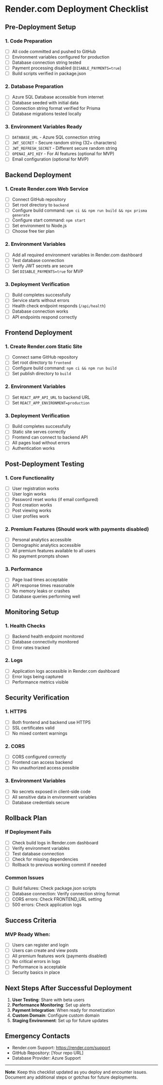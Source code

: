 # Render.com Deployment Checklist

## Pre-Deployment Setup

### 1. Code Preparation
- [ ] All code committed and pushed to GitHub
- [ ] Environment variables configured for production
- [ ] Database connection string tested
- [ ] Payment processing disabled (`DISABLE_PAYMENTS=true`)
- [ ] Build scripts verified in package.json

### 2. Database Preparation
- [ ] Azure SQL Database accessible from internet
- [ ] Database seeded with initial data
- [ ] Connection string format verified for Prisma
- [ ] Database migrations tested locally

### 3. Environment Variables Ready
- [ ] `DATABASE_URL` - Azure SQL connection string
- [ ] `JWT_SECRET` - Secure random string (32+ characters)
- [ ] `JWT_REFRESH_SECRET` - Different secure random string
- [ ] `OPENAI_API_KEY` - For AI features (optional for MVP)
- [ ] Email configuration (optional for MVP)

## Backend Deployment

### 1. Create Render.com Web Service
- [ ] Connect GitHub repository
- [ ] Set root directory to `backend`
- [ ] Configure build command: `npm ci && npm run build && npx prisma generate`
- [ ] Configure start command: `npm start`
- [ ] Set environment to Node.js
- [ ] Choose free tier plan

### 2. Environment Variables
- [ ] Add all required environment variables in Render.com dashboard
- [ ] Test database connection
- [ ] Verify JWT secrets are secure
- [ ] Set `DISABLE_PAYMENTS=true` for MVP

### 3. Deployment Verification
- [ ] Build completes successfully
- [ ] Service starts without errors
- [ ] Health check endpoint responds (`/api/health`)
- [ ] Database connection works
- [ ] API endpoints respond correctly

## Frontend Deployment

### 1. Create Render.com Static Site
- [ ] Connect same GitHub repository
- [ ] Set root directory to `frontend`
- [ ] Configure build command: `npm ci && npm run build`
- [ ] Set publish directory to `build`

### 2. Environment Variables
- [ ] Set `REACT_APP_API_URL` to backend URL
- [ ] Set `REACT_APP_ENVIRONMENT=production`

### 3. Deployment Verification
- [ ] Build completes successfully
- [ ] Static site serves correctly
- [ ] Frontend can connect to backend API
- [ ] All pages load without errors
- [ ] Authentication works

## Post-Deployment Testing

### 1. Core Functionality
- [ ] User registration works
- [ ] User login works
- [ ] Password reset works (if email configured)
- [ ] Post creation works
- [ ] Post viewing works
- [ ] User profiles work

### 2. Premium Features (Should work with payments disabled)
- [ ] Personal analytics accessible
- [ ] Demographic analytics accessible
- [ ] All premium features available to all users
- [ ] No payment prompts shown

### 3. Performance
- [ ] Page load times acceptable
- [ ] API response times reasonable
- [ ] No memory leaks or crashes
- [ ] Database queries performing well

## Monitoring Setup

### 1. Health Checks
- [ ] Backend health endpoint monitored
- [ ] Database connectivity monitored
- [ ] Error rates tracked

### 2. Logs
- [ ] Application logs accessible in Render.com dashboard
- [ ] Error logs being captured
- [ ] Performance metrics visible

## Security Verification

### 1. HTTPS
- [ ] Both frontend and backend use HTTPS
- [ ] SSL certificates valid
- [ ] No mixed content warnings

### 2. CORS
- [ ] CORS configured correctly
- [ ] Frontend can access backend
- [ ] No unauthorized access possible

### 3. Environment Variables
- [ ] No secrets exposed in client-side code
- [ ] All sensitive data in environment variables
- [ ] Database credentials secure

## Rollback Plan

### If Deployment Fails
- [ ] Check build logs in Render.com dashboard
- [ ] Verify environment variables
- [ ] Test database connection
- [ ] Check for missing dependencies
- [ ] Rollback to previous working commit if needed

### Common Issues
- [ ] Build failures: Check package.json scripts
- [ ] Database connection: Verify connection string format
- [ ] CORS errors: Check FRONTEND_URL setting
- [ ] 500 errors: Check application logs

## Success Criteria

### MVP Ready When:
- [ ] Users can register and login
- [ ] Users can create and view posts
- [ ] All premium features work (payments disabled)
- [ ] No critical errors in logs
- [ ] Performance is acceptable
- [ ] Security basics in place

## Next Steps After Successful Deployment

1. **User Testing**: Share with beta users
2. **Performance Monitoring**: Set up alerts
3. **Payment Integration**: When ready for monetization
4. **Custom Domain**: Configure custom domain
5. **Staging Environment**: Set up for future updates

## Emergency Contacts

- Render.com Support: https://render.com/support
- GitHub Repository: [Your repo URL]
- Database Provider: Azure Support

---

**Note**: Keep this checklist updated as you deploy and encounter issues. Document any additional steps or gotchas for future deployments.